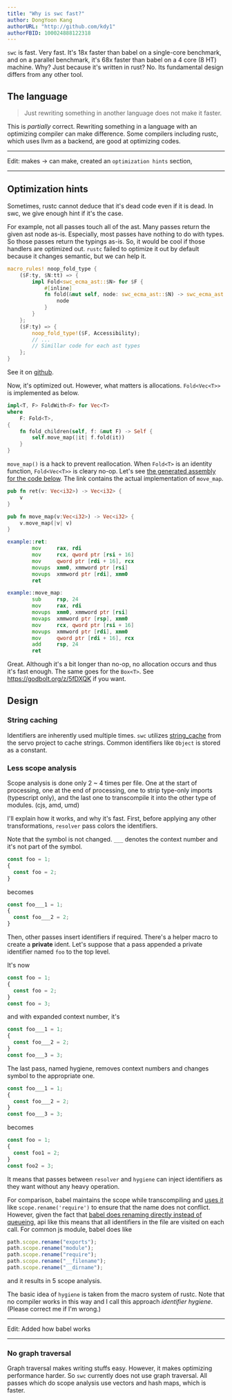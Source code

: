 ```yaml
---
title: "Why is swc fast?"
author: DongYoon Kang
authorURL: "http://github.com/kdy1"
authorFBID: 100024888122318
---
```


`swc` is fast. Very fast. It's 18x faster than babel on a single-core benchmark, and on a parallel benchmark, it's 68x faster than babel on a 4 core (8 HT) machine. Why? Just because it's written in rust? No. Its fundamental design differs from any other tool.

## The language

> Just rewriting something in another language does not make it faster.

This is _partially_ correct. Rewriting something in a language with an optimizing compiler can make difference.
Some compilers including rustc, which uses llvm as a backend, are good at optimizing codes.

---

Edit: makes -> can make, created an `optimization hints` section,

---

## Optimization hints

Sometimes, rustc cannot deduce that it's dead code even if it is dead. In swc, we give enough hint if it's the case.

For example, not all passes touch all of the ast. Many passes return the given ast node as-is. Especially, most passes have nothing to do with types. So those passes return the typings as-is.
So, it would be cool if those handlers are optimized out.
`rustc` failed to optimize it out by default because it changes semantic, but we can help it.

```rust
macro_rules! noop_fold_type {
    ($F:ty, $N:tt) => {
        impl Fold<swc_ecma_ast::$N> for $F {
            #[inline]
            fn fold(&mut self, node: swc_ecma_ast::$N) -> swc_ecma_ast::$N {
                node
            }
        }
    };
    ($F:ty) => {
        noop_fold_type!($F, Accessibility);
        // ...
        // Simillar code for each ast types
    };
}
```

See it on [github](https://github.com/swc-project/swc/blob/f17e49934c456022f5d6bfa23f7ad6af5ea2e338/ecmascript/transforms/src/macros.rs).

Now, it's optimized out. However, what matters is allocations. `Fold<Vec<T>>` is implemented as below.

```rust
impl<T, F> FoldWith<F> for Vec<T>
where
    F: Fold<T>,
{
    fn fold_children(self, f: &mut F) -> Self {
        self.move_map(|it| f.fold(it))
    }
}
```

`move_map()` is a hack to prevent reallocation.
When `Fold<T>` is an identity function, `Fold<Vec<T>>` is cleary no-op.
Let's see [the generated assembly for the code below](https://godbolt.org/z/kJE4Rq). The link contains the actual implementation of `move_map`.

```rust
pub fn ret(v: Vec<i32>) -> Vec<i32> {
    v
}

pub fn move_map(v:Vec<i32>) -> Vec<i32> {
    v.move_map(|v| v)
}
```

```asm
example::ret:
        mov     rax, rdi
        mov     rcx, qword ptr [rsi + 16]
        mov     qword ptr [rdi + 16], rcx
        movups  xmm0, xmmword ptr [rsi]
        movups  xmmword ptr [rdi], xmm0
        ret

example::move_map:
        sub     rsp, 24
        mov     rax, rdi
        movups  xmm0, xmmword ptr [rsi]
        movaps  xmmword ptr [rsp], xmm0
        mov     rcx, qword ptr [rsi + 16]
        movups  xmmword ptr [rdi], xmm0
        mov     qword ptr [rdi + 16], rcx
        add     rsp, 24
        ret
```

Great. Although it's a bit longer than no-op, no allocation occurs and thus it's fast enough.
The same goes for the `Box<T>`. See https://godbolt.org/z/5fDXQK if you want.

## Design

### String caching

Identifiers are inherently used multiple times. `swc` utilizes [string_cache](https://github.com/servo/string-cache) from the servo project to cache strings. Common identifiers like `Object` is stored as a constant.

### Less scope analysis

Scope analysis is done only 2 ~ 4 times per file. One at the start of processing, one at the end of processing, one to strip type-only imports (typescript only), and the last one to transcompile it into the other type of modules. (cjs, amd, umd)

I'll explain how it works, and why it's fast.
First, before applying any other transformations, `resolver` pass colors the identifiers.

Note that the symbol is not changed. `___` denotes the context number and it's not part of the symbol.

```js
const foo = 1;
{
  const foo = 2;
}
```

becomes

```js
const foo___1 = 1;
{
  const foo___2 = 2;
}
```

Then, other passes insert identifiers if required. There's a helper macro to create a **private** ident.
Let's suppose that a pass appended a private identifier named `foo` to the top level.

It's now

```js
const foo = 1;
{
  const foo = 2;
}
const foo = 3;
```

and with expanded context number, it's

```js
const foo___1 = 1;
{
  const foo___2 = 2;
}
const foo___3 = 3;
```

The last pass, named hygiene, removes context numbers and changes symbol to the appropriate one.

```js
const foo___1 = 1;
{
  const foo___2 = 2;
}
const foo___3 = 3;
```

becomes

```js
const foo = 1;
{
  const foo1 = 2;
}
const foo2 = 3;
```

It means that passes between `resolver` and `hygiene` can inject identifiers as they want without any heavy operation.

For comparison, babel maintains the scope while transcompiling and [uses it](https://github.com/babel/babel/blob/31b05060409107caa5737f90bdf79fc3538c0a2d/packages/babel-plugin-transform-modules-commonjs/src/index.js#L148-L152) like `scope.rename('require')` to ensure that the name does not conflict.
However, given the fact that [babel does renaming directly instead of queueing](https://github.com/babel/babel/blob/31b05060409107caa5737f90bdf79fc3538c0a2d/packages/babel-traverse/src/scope/index.js#L370-L378), api like this means that all identifiers in the file are visited on each call. For common js module, babel does like

```js
path.scope.rename("exports");
path.scope.rename("module");
path.scope.rename("require");
path.scope.rename("__filename");
path.scope.rename("__dirname");
```

and it results in 5 scope analysis.

The basic idea of `hygiene` is taken from the macro system of rustc. Note that no compiler works in this way and I call this approach _identifier hygiene_. (Please correct me if I'm wrong.)

---

Edit: Added how babel works

---

### No graph traversal

Graph traversal makes writing stuffs easy. However, it makes optimizing performance harder. So `swc` currently does not use graph traversal.
All passes which do scope analysis use vectors and hash maps, which is faster.
